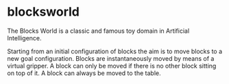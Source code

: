 blocksworld
===========

The Blocks World is a classic and famous toy domain in Artificial Intelligence.

Starting from an initial configuration of blocks the aim is to move blocks to a new goal configuration. Blocks are
instantaneously moved by means of a virtual gripper. A block can only be moved if there is no other block sitting
on top of it. A block can always be moved to the table.
